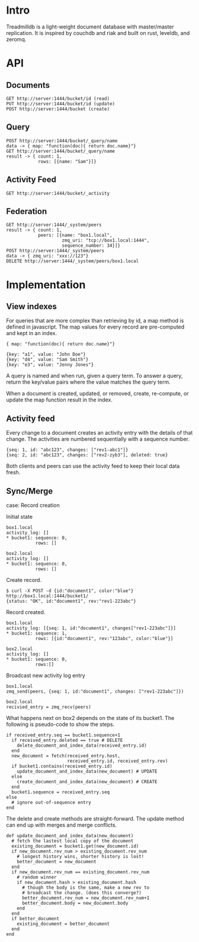 # Intro
Treadmilldb is a light-weight document database with master/master replication.
It is inspired by couchdb and riak and built on rust, leveldb, and zeromq.

# API
## Documents
```
GET http://server:1444/bucket/id (read)
PUT http://server:1444/bucket/id (update)
POST http://server:1444/bucket (create)
```

## Query
```
POST http://server:1444/bucket/_query/name
data -> { map: "function(doc){ return doc.name}"}
GET http://server:1444/bucket/_query/name
result -> { count: 1,
            rows: [{name: "Sam"}]}
```

## Activity Feed
```
GET http://server:1444/bucket/_activity
```

## Federation
```
GET http://server:1444/_system/peers
result -> { count: 1,
            peers: [{name: "box1.local",
                     zmq_uri: "tcp://box1.local:1444",
                     sequence_number: 34}]}
POST http://server:1444/_system/peers
data -> { zmq_uri: "xxx://123"}
DELETE http://server:1444/_system/peers/box1.local
```

# Implementation
## View indexes
For queries that are more complex than retrieving by id,
a map method is defined in javascript. The map values
for every record are pre-computed and kept in an index.

```
{ map: "function(doc){ return doc.name}"}
```

```
{key: "a1", value: "John Doe"}
{key: "d4", value: "Sam Smith"}
{key: "e3", value: "Jenny Jones"}
```

A query is named and when run, given a query term.
To answer a query, return the key/value pairs where
the value matches the query term.

When a document is created, updated, or removed, create,
re-compute, or update the map function result in the index.

## Activity feed
Every change to a document creates an activity entry with
the details of that change. The activities are numbered
sequentially with a sequence number.

```
{seq: 1, id: "abc123", changes: ["rev1-abc1"]}
{seq: 2, id: "abc123", changes: ["rev2-zyb3"], deleted: true}
```

Both clients and peers can use the activity feed to keep their
local data fresh.

## Sync/Merge

case: Record creation

Initial state
```
box1.local
activity_log: []
* bucket1: sequence: 0,
           rows: []

box2.local
activity_log: []
* bucket1: sequence: 0,
           rows: []
```

Create record.
```
$ curl -X POST -d {id:"document1", color:"blue"} http://box1.local:1444/bucket1/
{status: "OK", id:"document1", rev:"rev1-223abc"}
```

Record created.
```
box1.local
activity_log: [{seq: 1, id:"document1", changes["rev1-223abc"]}]
* bucket1: sequence: 1,
           rows: [{id:"document1", rev:"123abc", color:"blue"}]

box2.local
activity_log: []
* bucket1: sequence: 0,
           rows:[]
```

Broadcast new activity log entry
```
box1.local
zmq_send(peers, {seq: 1, id:"document1", changes: ["rev1-223abc"]})

box2.local
recivied_entry = zmq_recv(peers)
```

What happens next on box2 depends on the state of its bucket1.
The following is pseudo-code to show the steps.

```
if received_entry.seq == bucket1.sequence+1
  if received_entry.deleted == true # DELETE
    delete_document_and_index_data(received_entry.id)
  end
  new_document = fetch(received_entry.host,
                       received_entry.id, received_entry.rev)
  if bucket1.contains(received_entry.id)
    update_document_and_index_data(new_document) # UPDATE
  else
    create_document_and_index_data(new_document) # CREATE
  end
  bucket1.sequence = received_entry.seq
else
  # ignore out-of-sequence entry
end
```

The delete and create methods are straight-forward. The update method
can end up with merges and merge conflicts.

```
def update_document_and_index_data(new_document)
  # fetch the lastest local copy of the document
  existing_document = bucket1.get(new_document.id)
  if new_document.rev_num > existing_document.rev_num
    # longest history wins, shorter history is lost!
    better_document = new_document
  end
  if new_document.rev_num == existing_document.rev_num
    # random winner
    if new_document.hash > existing_document.hash
      # though the body is the same, make a new rev to
      # broadcast the change. (does this converge?)
      better_document.rev_num = new_document.rev_num+1
      better_document.body = new_document.body
    end
  end
  if better_document
    existing_document = better_document
  end
end
```
